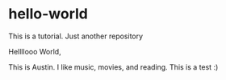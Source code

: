 # hello-world
This is a tutorial. Just another repository

Hellllooo World,

This is Austin. I like music, movies, and reading.
This is a test :)
